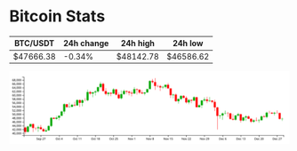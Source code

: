 # Bitcoin Stats

BTC/USDT|24h change|24h high|24h low|
|---|---|---|---|
|$47666.38|-0.34%|$48142.78|$46586.62|

<img src="./chart.svg">
